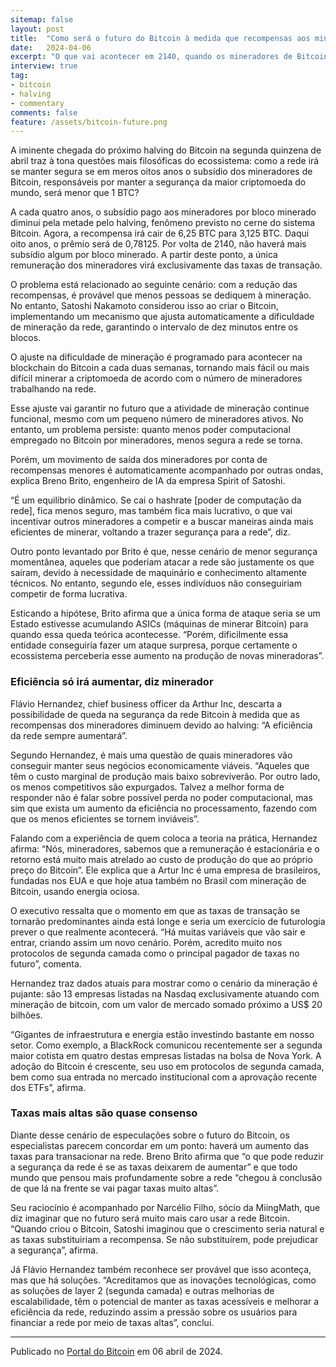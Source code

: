 ```yaml
---
sitemap: false
layout: post
title:  "Como será o futuro do Bitcoin à medida que recompensas aos mineradores ficam cada vez menores?"
date:   2024-04-06
excerpt: "O que vai acontecer em 2140, quando os mineradores de Bitcoin não ganharem mais recompensas por blocos minerados?"
interview: true
tag:
- bitcoin
- halving
- commentary
comments: false
feature: /assets/bitcoin-future.png
---
```


A iminente chegada do próximo halving do Bitcoin na segunda quinzena de abril traz à tona questões mais filosóficas do ecossistema: como a rede irá se manter segura se em meros oitos anos o subsídio dos mineradores de Bitcoin, responsáveis por manter a segurança da maior criptomoeda do mundo, será menor que 1 BTC?

A cada quatro anos, o subsídio pago aos mineradores por bloco minerado diminui pela metade pelo halving, fenômeno previsto no cerne do sistema Bitcoin. Agora, a recompensa irá cair de 6,25 BTC para 3,125 BTC. Daqui oito anos, o prêmio será de 0,78125. Por volta de 2140, não haverá mais subsídio algum por bloco minerado. A partir deste ponto, a única remuneração dos mineradores virá exclusivamente das taxas de transação.

O problema está relacionado ao seguinte cenário: com a redução das recompensas, é provável que menos pessoas se dediquem à mineração. No entanto, Satoshi Nakamoto considerou isso ao criar o Bitcoin, implementando um mecanismo que ajusta automaticamente a dificuldade de mineração da rede, garantindo o intervalo de dez minutos entre os blocos.

O ajuste na dificuldade de mineração é programado para acontecer na blockchain do Bitcoin a cada duas semanas, tornando mais fácil ou mais difícil minerar a criptomoeda de acordo com o número de mineradores trabalhando na rede.

Esse ajuste vai garantir no futuro que a atividade de mineração continue funcional, mesmo com um pequeno número de mineradores ativos. No entanto, um problema persiste: quanto menos poder computacional empregado no Bitcoin por mineradores, menos segura a rede se torna.

Porém, um movimento de saída dos mineradores por conta de recompensas menores é automaticamente acompanhado por outras ondas, explica Breno Brito, engenheiro de IA da empresa Spirit of Satoshi.

“É um equilíbrio dinâmico. Se cai o hashrate [poder de computação da rede], fica menos seguro, mas também fica mais lucrativo, o que vai incentivar outros mineradores a competir e a buscar maneiras ainda mais eficientes de minerar, voltando a trazer segurança para a rede”, diz.

Outro ponto levantado por Brito é que, nesse cenário de menor segurança momentânea, aqueles que poderiam atacar a rede são justamente os que saíram, devido à necessidade de maquinário e conhecimento altamente técnicos. No entanto, segundo ele, esses indivíduos não conseguiriam competir de forma lucrativa.

Esticando a hipótese, Brito afirma que a única forma de ataque seria se um Estado estivesse acumulando ASICs (máquinas de minerar Bitcoin) para quando essa queda teórica acontecesse. “Porém, dificilmente essa entidade conseguiria fazer um ataque surpresa, porque certamente o ecossistema perceberia esse aumento na produção de novas mineradoras”.

### Eficiência só irá aumentar, diz minerador

Flávio Hernandez, chief business officer da Arthur Inc, descarta a possibilidade de queda na segurança da rede Bitcoin à medida que as recompensas dos mineradores diminuem devido ao halving: “A eficiência da rede sempre aumentará”.

Segundo Hernandez, é mais uma questão de quais mineradores vão conseguir manter seus negócios economicamente viáveis. “Aqueles que têm o custo marginal de produção mais baixo sobreviverão. Por outro lado, os menos competitivos são expurgados. Talvez a melhor forma de responder não é falar sobre possível perda no poder computacional, mas sim que exista um aumento da eficiência no processamento, fazendo com que os menos eficientes se tornem inviáveis”.

Falando com a experiência de quem coloca a teoria na prática, Hernandez afirma: “Nós, mineradores, sabemos que a remuneração é estacionária e o retorno está muito mais atrelado ao custo de produção do que ao próprio preço do Bitcoin”. Ele explica que a Artur Inc é uma empresa de brasileiros, fundadas nos EUA e que hoje atua também no Brasil com mineração de Bitcoin, usando energia ociosa.

O executivo ressalta que o momento em que as taxas de transação se tornarão predominantes ainda está longe e seria um exercício de futurologia prever o que realmente acontecerá. “Há muitas variáveis que vão sair e entrar, criando assim um novo cenário. Porém, acredito muito nos protocolos de segunda camada como o principal pagador de taxas no futuro”, comenta.

Hernandez traz dados atuais para mostrar como o cenário da mineração é pujante: são 13 empresas listadas na Nasdaq exclusivamente atuando com mineração de bitcoin, com um valor de mercado somado próximo a US$ 20 bilhões.

“Gigantes de infraestrutura e energia estão investindo bastante em nosso setor. Como exemplo, a BlackRock comunicou recentemente ser a segunda maior cotista em quatro destas empresas listadas na bolsa de Nova York. A adoção do Bitcoin é crescente, seu uso em protocolos de segunda camada, bem como sua entrada no mercado institucional com a aprovação recente dos ETFs”, afirma.

### Taxas mais altas são quase consenso

Diante desse cenário de especulações sobre o futuro do Bitcoin, os especialistas parecem concordar em um ponto: haverá um aumento das taxas para transacionar na rede. Breno Brito afirma que “o que pode reduzir a segurança da rede é se as taxas deixarem de aumentar” e que todo mundo que pensou mais profundamente sobre a rede “chegou à conclusão de que lá na frente se vai pagar taxas muito altas”.

Seu raciocínio é acompanhado por Narcélio Filho, sócio da MiingMath, que diz imaginar que no futuro será muito mais caro usar a rede Bitcoin. “Quando criou o Bitcoin, Satoshi imaginou que o crescimento seria natural e as taxas substituiriam a recompensa. Se não substituírem, pode prejudicar a segurança”, afirma.

Já Flávio Hernandez também reconhece ser provável que isso aconteça, mas que há soluções. “Acreditamos que as inovações tecnológicas, como as soluções de layer 2 (segunda camada) e outras melhorias de escalabilidade, têm o potencial de manter as taxas acessíveis e melhorar a eficiência da rede, reduzindo assim a pressão sobre os usuários para financiar a rede por meio de taxas altas”, conclui.

---

Publicado no [Portal do Bitcoin](https://portaldobitcoin.uol.com.br/como-sera-o-futuro-do-bitcoin-a-medida-que-recompensas-aos-mineradores-ficam-cada-vez-menores/) em 06 abril de 2024.
